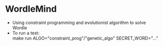 # WordleMind
- Using constraint programming and evolutionist algorithm to solve Wordle
- To run a test: \
make run ALGO="constraint_prog"/"genetic_algo" SECRET_WORD="..."
